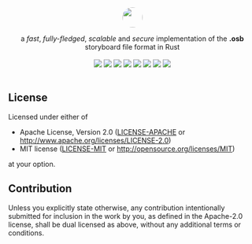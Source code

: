 <div align="center">
   <a href="https://gitlab.com/Asperatus/osb"><img src="https://cdn.discordapp.com/attachments/414542714365935626/870083540799336488/osb.png" style="width: 41px; border-radius: 20px;" /></a>
   <p></p> a <i>fast</i>, <i>fully-fledged</i>, <i>scalable</i> and <i>secure</i> implementation of the <b>.osb</b> storyboard file format in Rust
</div>
<br/>
<div align="center">
  <a href="https://crates.io/crates/osb"><img src="https://img.shields.io/crates/v/osb?style=for-the-badge"/></a>
  <a href="https://pochiii.com"><img src="https://img.shields.io/badge/curated%20by-pochiii-000?style=for-the-badge" /></a>
  <a href="https://crates.io/crates/osb"><img src="https://img.shields.io/crates/d/osb?style=for-the-badge"/></a>
  <a href="https://gitlab.com/Asperatus/osb"><img src="https://img.shields.io/gitlab/coverage/Asperatus/osb/master?style=for-the-badge"/></a>
  <a href="https://gitter.im/osb-rs/community?utm_source=share-link&utm_medium=link&utm_campaign=share-link"><img src="https://img.shields.io/badge/chat-on%20gitter-4db798?style=for-the-badge"/></a>
  <a href="https://docs.rs/osb"><img src="https://img.shields.io/badge/Read%20the%20-docs-informational?style=for-the-badge"/></a>
  <a href="https://gitlab.com/Asperatus/osb"><img src="https://img.shields.io/gitlab/pipeline/Asperatus/osb/master?style=for-the-badge"/></a>
  <a href="#license"><img src="https://img.shields.io/crates/l/osb?style=for-the-badge"/></a>
</div>
<br/>

## License

Licensed under either of

 * Apache License, Version 2.0
   ([LICENSE-APACHE](LICENSE-APACHE) or http://www.apache.org/licenses/LICENSE-2.0)
 * MIT license
   ([LICENSE-MIT](LICENSE-MIT) or http://opensource.org/licenses/MIT)

at your option.

## Contribution

Unless you explicitly state otherwise, any contribution intentionally submitted
for inclusion in the work by you, as defined in the Apache-2.0 license, shall be
dual licensed as above, without any additional terms or conditions.
